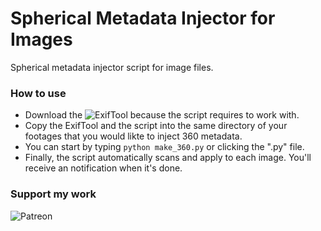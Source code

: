 # Spherical Metadata Injector for Images
Spherical metadata injector script for image files.

### How to use
- Download the ![ExifTool](https://exiftool.org/) because the script requires to work with.
- Copy the ExifTool and the script into the same directory of your footages that you would likte to inject 360 metadata.
- You can start by typing `python make_360.py` or clicking the ".py" file.
- Finally, the script automatically scans and apply to each image. You'll receive an notification when it's done.

### Support my work

![Patreon](https://www.patreon.com/cw/u43114136)
